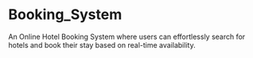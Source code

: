 # Booking_System
An Online Hotel Booking System where users can effortlessly search for hotels and book their stay based on real-time availability.
